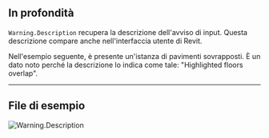 ## In profondità
`Warning.Description` recupera la descrizione dell'avviso di input. Questa descrizione compare anche nell'interfaccia utente di Revit.

Nell'esempio seguente, è presente un'istanza di pavimenti sovrapposti. È un dato noto perché la descrizione lo indica come tale: "Highlighted floors overlap".
___
## File di esempio

![Warning.Description](./Revit.Application.Warning.Description_img.jpg)
